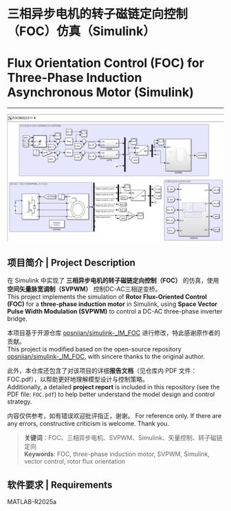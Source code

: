 # 三相异步电机的转子磁链定向控制（FOC）仿真（Simulink）  
# Flux Orientation Control (FOC) for Three-Phase Induction Asynchronous Motor (Simulink)

---
![示例图片](figures/FOC整体模型预览.png)

## 项目简介 | Project Description

在 Simulink 中实现了 **三相异步电机的转子磁链定向控制（FOC）** 的仿真，使用 **空间矢量脉宽调制（SVPWM）** 控制DC-AC三相逆变桥。  
This project implements the simulation of **Rotor Flux-Oriented Control (FOC)** for a **three-phase induction motor** in Simulink, using **Space Vector Pulse Width Modulation (SVPWM)** to control a DC-AC three-phase inverter bridge.

本项目基于开源仓库 [opsniian/simulink-_IM_FOC](https://github.com/opsniian/simulink-_IM_FOC) 进行修改，特此感谢原作者的贡献。  
This project is modified based on the open-source repository [opsniian/simulink-_IM_FOC](https://github.com/opsniian/simulink-_IM_FOC), with sincere thanks to the original author.

此外，本仓库还包含了对该项目的详细**报告文档**（见仓库内 PDF 文件：FOC.pdf），以帮助更好地理解模型设计与控制策略。  
Additionally, a detailed **project report** is included in this repository (see the PDF file: `FOC.pdf`) to help better understand the model design and control strategy.

内容仅供参考，如有错误欢迎批评指正，谢谢。
For reference only. If there are any errors, constructive criticism is welcome. Thank you.

> **关键词**：FOC、三相异步电机、SVPWM、Simulink、矢量控制、转子磁链定向  
> **Keywords**: FOC, three-phase induction motor, SVPWM, Simulink, vector control, rotor flux orientation

## 软件要求 | Requirements

MATLAB-R2025a
